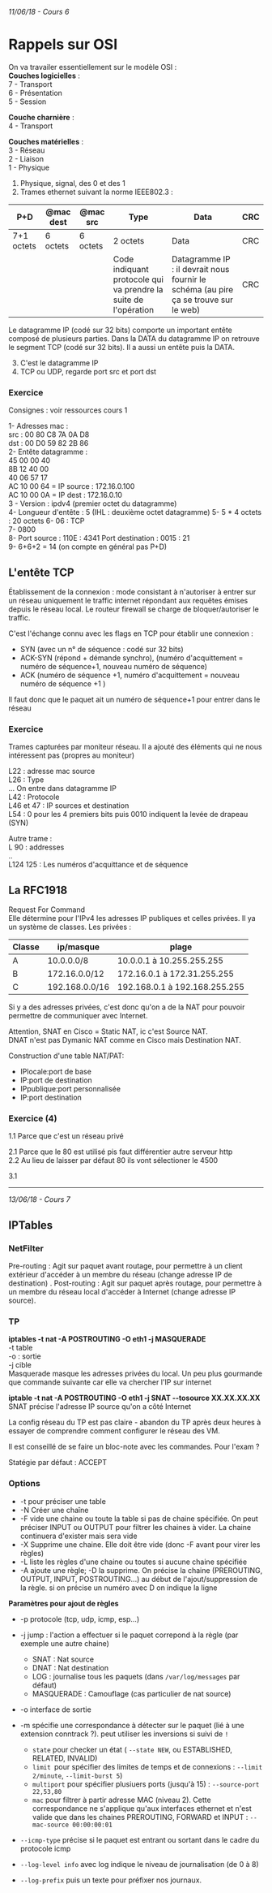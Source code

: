 *11/06/18 - Cours 6*

# Rappels sur OSI

On va travailer essentiellement sur le modèle OSI :   
**Couches logicielles** :  
7 - Transport  
6 - Présentation  
5 - Session  

**Couche charnière** :  
4 - Transport

**Couches matérielles** :  
3 - Réseau  
2 - Liaison  
1 - Physique  

1. Physique, signal, des 0 et des 1
2. Trames ethernet suivant la norme IEEE802.3  :

| P+D        | @mac dest | @mac src | Type                                                            | Data                                                                                | CRC |
| ---------- | --------- | -------- | --------------------------------------------------------------- | ----------------------------------------------------------------------------------- | --- |
| 7+1 octets | 6 octets  | 6 octets | 2 octets                                                        | Data                                                                                | CRC |
|            |           |          | Code indiquant protocole qui va prendre la suite de l'opération | Datagramme IP : il devrait nous fournir le schéma (au pire ça se trouve sur le web) | CRC |

Le datagramme IP (codé sur 32 bits) comporte un important entête composé de plusieurs parties. Dans la DATA du datagramme IP on retrouve le segment TCP (codé sur 32 bits). Il a aussi un entête puis la DATA.  

3. C'est le datagramme IP  
4. TCP ou UDP, regarde port src et port dst

### Exercice

Consignes : voir ressources cours 1

1- Adresses mac :   
src : 00 80 C8 7A 0A D8  
dst : 00 D0 59 82 2B 86  
2- Entête datagramme :  
45 00 00 40  
8B 12 40 00  
40 06 57 17  
AC 10 00 64  = IP source : 172.16.0.100  
AC 10 00 0A  = IP dest : 172.16.0.10  
3 - Version : ipdv4 (premier octet du datagramme)  
4- Longueur d'entête : 5 (IHL : deuxième octet datagramme)
5- 5 * 4 octets : 20 octets 
6- 06 : TCP  
7- 0800  
8- Port source : 110E : 4341
Port destination : 0015 : 21  
9- 6+6+2 = 14 (on compte en général pas P+D)

## L'entête TCP

Établissement de la connexion : mode consistant à n'autoriser à entrer sur un réseau uniquement le traffic internet répondant aux requêtes émises depuis le réseau local. Le routeur firewall se charge de bloquer/autoriser le traffic. 

C'est l'échange connu avec les flags en TCP pour établir une connexion :  

- SYN (avec un n° de séquence : codé sur 32 bits)  
- ACK-SYN (répond + démande synchro), (numéro d'acquittement = numéro de séquence+1, nouveau numéro de séquence)  
- ACK (numéro de séquence +1, numéro d'acquittement = nouveau numéro de séquence +1 )

Il faut donc que le paquet ait un numéro de séquence+1 pour entrer dans le réseau

### Exercice

Trames capturées par moniteur réseau. Il a ajouté des éléments qui ne nous intéressent pas (propres au moniteur)

L22 : adresse mac source  
L26 : Type   
... On entre dans datagramme IP    
L42 : Protocole  
L46 et 47 : IP sources et destination   
L54 : 0 pour les 4 premiers bits puis 0010 indiquent la levée de drapeau (SYN)  

Autre trame :  
L 90 : addresses  
..  
L124 125 : Les numéros d'acquittance et de séquence  

## La RFC1918

Request For Command  
Elle détermine pour l'IPv4 les adresses IP publiques et celles privées. Il ya un système de classes. Les privées :

| Classe | ip/masque      | plage                         |
| ------ | -------------- | ----------------------------- |
| A      | 10.0.0.0/8     | 10.0.0.1 à 10.255.255.255     |
| B      | 172.16.0.0/12  | 172.16.0.1 à 172.31.255.255   |
| C      | 192.168.0.0/16 | 192.168.0.1 à 192.168.255.255 |

Si y a des adresses privées, c'est donc qu'on a de la NAT pour pouvoir permettre de communiquer avec Internet.

Attention, SNAT en Cisco = Static NAT, ic c'est Source NAT.  
DNAT n'est pas Dymanic NAT comme en Cisco mais Destination NAT.

Construction d'une table NAT/PAT:

- IPlocale:port de base
- IP:port de destination
- IPpublique:port personnalisée
- IP:port destination  

### Exercice (4)

1.1 Parce que c'est un réseau privé

2.1 Parce que le 80 est utilisé pis faut différentier autre serveur http  
2.2 Au lieu de laisser par défaut 80 ils vont sélectioner le 4500

3.1 

---

*13/06/18 - Cours 7*

## IPTables

### NetFilter

Pre-routing : Agit sur paquet avant routage, pour permettre à un client extérieur d'accéder à un membre du réseau (change adresse IP de destination) .
Post-routing : Agit sur paquet après routage, pour permettre à un membre du réseau local d'accéder à Internet (change adresse IP source).

### TP

**iptables -t nat -A POSTROUTING -O eth1 -j MASQUERADE**  
-t table  
-o : sortie  
-j cible  
Masquerade masque les adresses privées du local. Un peu plus gourmande que commande suivante car elle va chercher l'IP sur internet  

**iptable -t nat -A POSTROUTING -O eth1 -j SNAT --tosource XX.XX.XX.XX**  
SNAT précise l'adresse IP source qu'on a côté Internet

 La config réseau du TP est pas claire - abandon du TP après deux heures à essayer de comprendre comment configurer le réseau des VM.

Il est conseillé de se faire un bloc-note avec les commandes. Pour l'exam ?

Statégie par défaut : ACCEPT

### Options

- -t pour préciser une table
- -N Créer une chaîne
- -F vide une chaine ou toute la table si pas de chaine spécifiée. On peut préciser INPUT ou OUTPUT pour filtrer les chaines à vider. La chaine continuera d'exister mais sera vide
- -X Supprime une chaine. Elle doit être vide (donc -F avant pour virer les règles)
- -L liste les règles d'une chaine ou toutes si aucune chaine spécifiée
- -A ajoute une règle; -D la supprime. On précise la chaine (PREROUTING, OUTPUT, INPUT, POSTROUTING...) au début de l'ajout/suppression de la règle. si on précise un numéro avec D on indique la ligne

**Paramètres pour ajout de règles**

- -p protocole (tcp, udp, icmp, esp...)

- -j jump : l'action a effectuer si le paquet correpond à la règle (par exemple une autre chaine)

  - SNAT : Nat source
  - DNAT : Nat destination
  - LOG : journalise tous les paquets (dans  `/var/log/messages` par défaut)
  - MASQUERADE : Camouflage (cas particulier de nat source)

- -o interface de sortie

- -m spécifie une correspondance à détecter sur le paquet (lié à une extension conntrack ?). peut utiliser les inversions si suivi de `!`

  - `state` pour checker un état ( `--state NEW`, ou ESTABLISHED, RELATED, INVALID)
  - `limit `pour spécifier des limites de temps et de connexions : `--limit 2/minute`, `--limit-burst 5`)
  - `multiport` pour spécifier plusiuers ports (jusqu'à 15) : `--source-port 22,53,80`
  - `mac` pour filtrer à partir adresse MAC (niveau 2). Cette correspondance ne s'applique qu'aux interfaces ethernet et n'est valide que dans les chaines PREROUTING, FORWARD et INPUT : `--mac-source 00:00:00:01`

- `--icmp-type` précise si le paquet est entrant ou sortant dans le cadre du protocole icmp

- `--log-level info` avec log indique le niveau de journalisation (de 0 à 8)

- `--log-prefix` puis un texte pour préfixer nos journaux.

  